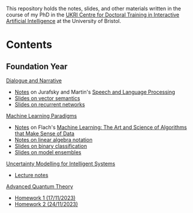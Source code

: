This repository holds the notes, slides, and other materials written in the
course of my PhD in the [UKRI Centre for Doctoral Training in Interactive
Artificial Intelligence](https://www.bristol.ac.uk/cdt/interactive-ai/) at the
University of Bristol.

# Contents

## Foundation Year

[Dialogue and Narrative](https://www.bristol.ac.uk/unit-programme-catalogue/UnitDetails.jsa;?ayrCode=23%2F24&unitCode=COMSM0023)

- [Notes](./foundation-year/comsm0023-dialogue-and-narrative/speech-and-language-processing/speech-and-language-processing.pdf)
  on Jurafsky and Martin's [Speech and Language Processing](https://web.stanford.edu/~jurafsky/slp3/)
- [Slides on vector semantics](./foundation-year/comsm0023-dialogue-and-narrative/slides/week-4-vector-semantics/week-4-vector-semantics.pdf)
- [Slides on recurrent networks](./foundation-year/comsm0023-dialogue-and-narrative/slides/week-7-recurrent-networks/week-7-recurrent-networks.pdf)

[Machine Learning Paradigms](https://www.bris.ac.uk/unit-programme-catalogue/UnitDetails.jsa?ayrCode=23%2F24&unitCode=COMSM0025)

- [Notes](./foundation-year/comsm0025-machine-learning-paradigms/machine-learning/machine-learning.pdf)
  on Flach's [Machine Learning: The Art and Science of Algorithms that Make Sense of Data](http://people.cs.bris.ac.uk/~flach/mlbook/)
- [Notes on linear algebra notation](./foundation-year/comsm0025-machine-learning-paradigms/linear-algebra/linear-algebra.pdf)
- [Slides on binary classification](./foundation-year/comsm0025-machine-learning-paradigms/slides/week-2-binary-classification/week-2-binary-classification.pdf)
- [Slides on model ensembles](./foundation-year/comsm0025-machine-learning-paradigms/slides/week-9-model-ensembles/week-9-model-ensembles.pdf)

[Uncertainty Modelling for Intelligent Systems](https://www.bris.ac.uk/unit-programme-catalogue/UnitDetails.jsa?ayrCode=23%2F24&unitCode=EMATM1120)

- [Lecture notes](./foundation-year/ematm0060-uncertainty-modelling/lecture-notes/lecture-notes.pdf)

[Advanced Quantum Theory](https://www.bris.ac.uk/unit-programme-catalogue/UnitDetails.jsa?ayrCode=23%2F24&unitCode=MATHM0013)

- [Homework 1 (17/11/2023)](./foundation-year/mathm0013-advanced-quantum-theory/homework/homework-2023-11-17/homework-2023-11-17.pdf)
- [Homework 2 (24/11/2023)](./foundation-year/mathm0013-advanced-quantum-theory/homework/homework-2023-11-24/homework-2023-11-24.pdf)
